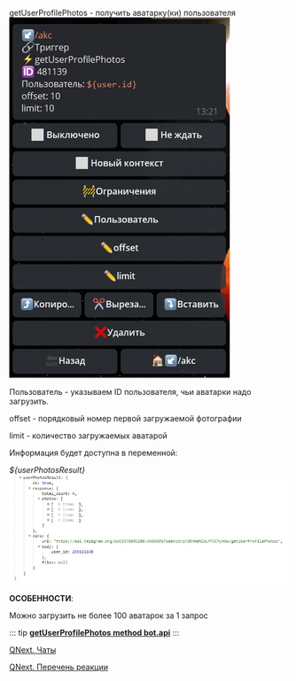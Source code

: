 
getUserProfilePhotos - получить аватарку(ки) пользователя
![](./1.png)

Пользователь - указываем ID пользователя, чьи аватарки надо загрузить.

offset - порядковый номер первой загружаемой фотографии

limit - количество загружаемых аватарой

Информация будет доступна в переменной:

_${userPhotosResult}_
![](./2.png)

**ОСОБЕННОСТИ**:

Можно загрузить не более 100 аватарок за 1 запрос


::: tip
[**getUserProfilePhotos  method bot.api**](https://core.telegram.org/bots/api#getuserprofilephotos)
:::



[QNext. Чаты](/docs-test/ph/QNext-admin-chat-about-07-05)

[QNext. Перечень реакции](/docs-test/ph/QNext-admin-reaction-about-05-01)

